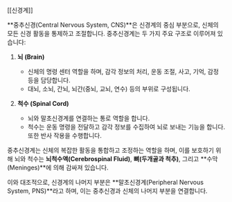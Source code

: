 [[신경계]]

**중추신경(Central Nervous System, CNS)**은 신경계의 중심 부분으로, 신체의 모든 신경 활동을 통제하고 조절합니다. 중추신경계는 두 가지 주요 구조로 이루어져 있습니다:

1. **뇌 (Brain)**
    
    - 신체의 명령 센터 역할을 하며, 감각 정보의 처리, 운동 조절, 사고, 기억, 감정 등을 담당합니다.
    - 대뇌, 소뇌, 간뇌, 뇌간(중뇌, 교뇌, 연수) 등의 부위로 구성됩니다.
2. **척수 (Spinal Cord)**
    
    - 뇌와 말초신경계를 연결하는 통로 역할을 합니다.
    - 척수는 운동 명령을 전달하고 감각 정보를 수집하여 뇌로 보내는 기능을 합니다. 또한 반사 작용을 수행합니다.

중추신경계는 신체의 복잡한 활동을 통합하고 조정하는 역할을 하며, 이를 보호하기 위해 뇌와 척수는 **뇌척수액(Cerebrospinal Fluid)**, **뼈(두개골과 척추)**, 그리고 **수막(Meninges)**에 의해 감싸져 있습니다.

이와 대조적으로, 신경계의 나머지 부분은 **말초신경계(Peripheral Nervous System, PNS)**라고 하며, 이는 중추신경과 신체의 나머지 부분을 연결합니다.